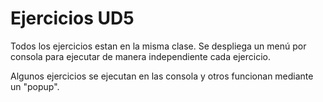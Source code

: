 # Ejercicios UD5

Todos los ejercicios estan en la misma clase. Se despliega un menú por consola para ejecutar
de manera independiente cada ejercicio.

Algunos ejercicios se ejecutan en las consola y otros funcionan mediante un "popup".
